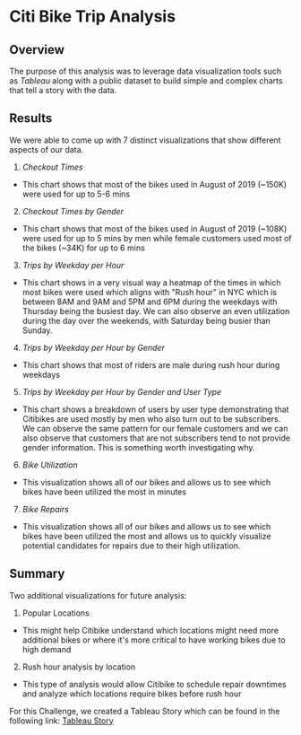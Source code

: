 # Citi Bike Trip Analysis

## Overview

The purpose of this analysis was to leverage data visualization tools such as _Tableau_ along with a public dataset to build simple and complex charts that tell a story with the data.

## Results

We were able to come up with 7 distinct visualizations that show different aspects of our data.

1. _Checkout Times_

- This chart shows that most of the bikes used in August of 2019 (~150K) were used for up to 5-6 mins

2. _Checkout Times by Gender_

- This chart shows that most of the bikes used in August of 2019 (~108K) were used for up to 5 mins by men while female customers used most of the bikes (~34K) for up to 6 mins

3. _Trips by Weekday per Hour_

- This chart shows in a very visual way a heatmap of the times in which most bikes were used which aligns with "Rush hour" in NYC which is between 8AM and 9AM and 5PM and 6PM during the weekdays with Thursday being the busiest day. We can also observe an even utilization during the day over the weekends, with Saturday being busier than Sunday.

4. _Trips by Weekday per Hour by Gender_

- This chart shows that most of riders are male during rush hour during weekdays

5. _Trips by Weekday per Hour by Gender and User Type_

- This chart shows a breakdown of users by user type demonstrating that Citibikes are used mostly by men who also turn out to be subscribers. We can observe the same pattern for our female customers and we can also observe that customers that are not subscribers tend to not provide gender information. This is something worth investigating why.

6. _Bike Utilization_

- This visualization shows all of our bikes and allows us to see which bikes have been utilized the most in minutes

7. _Bike Repairs_

- This visualization shows all of our bikes and allows us to see which bikes have been utilized the most and allows us to quickly visualize potential candidates for repairs due to their high utilization.

## Summary

Two additional visualizations for future analysis:

1. Popular Locations

- This might help Citibike understand which locations might need more additional bikes or where it's more critical to have working bikes due to high demand

2. Rush hour analysis by location

- This type of analysis would allow Citibike to schedule repair downtimes and analyze which locations require bikes before rush hour

For this Challenge, we created a Tableau Story which can be found in the following link: [Tableau Story](https://public.tableau.com/app/profile/kermit6381/viz/Challenge_14_16296903216210/TripStory?publish=yes)
